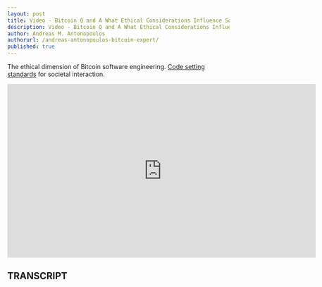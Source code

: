```yaml
---
layout: post
title: Video - Bitcoin Q and A What Ethical Considerations Influence Software Engineering
description: Video - Bitcoin Q and A What Ethical Considerations Influence Software Engineering
author: Andreas M. Antonopoulos
authorurl: /andreas-antonopoulos-bitcoin-expert/
published: true
---
```


<p>The ethical dimension of Bitcoin software engineering. <a href="/video-payment-security-consumer-protection/">Code setting standards</a> for societal interaction.</p>

<center><iframe width="700" height="394" src="https://www.youtube.com/embed/SFakKzxcMaw?list=PLPQwGV1aLnTsHvzevl9BAUlfsfwFfU7aP" frameborder="0" allowfullscreen></iframe></center>

<h2>TRANSCRIPT</h2>
